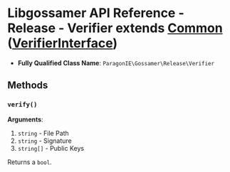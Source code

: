 # Libgossamer API Reference - Release - Verifier extends [Common](Common.md) ([VerifierInterface](../VerifierInterface.md))

* **Fully Qualified Class Name**: `ParagonIE\Gossamer\Release\Verifier`

## Methods

### `verify()`

**Arguments**:

1. `string` - File Path
2. `string` - Signature
3. `string[]` - Public Keys

Returns a `bool`.
